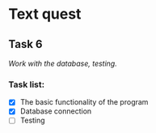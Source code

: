 # Text quest
## Task 6
*Work with the database, testing.*

### Task list:
- [x] The basic functionality of the program
- [x] Database connection
- [ ] Testing
